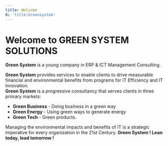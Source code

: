 ```yaml
---
title: Welcome
0: 'title:Greensystem'
---
```


# Welcome to GREEN SYSTEM SOLUTIONS
**Green System** is a young company in ERP & ICT Management Consulting.

**Green System** provides services to enable clients to drive measurable financial and environmental benefits from programs for IT Efficiency and IT Innovation.<br>
**Green System** is a progressive consultancy that serves clients in three primary markets:

*  **Green Business** - Doing business in a green way<br>
*  **Green Energy** - Using green ways to generate energy<br>
*  **Green Tech** - Green products.<br>

Managing the environmental impacts and benefits of IT is a strategic imperative for every organization in the 21st Century. 
**Green System ! Lean today, lead tomorrow !**
